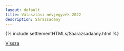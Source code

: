 ```yaml
---
layout: default
title: Választási névjegyzék 2022
description: Sárazsadány
---
```


{% include settlementHTMLs/Saarazsadaany.html %}

[Vissza](../)